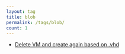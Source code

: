 ```yaml
---
layout: tag
title: blob
permalink: /tags/blob/
count: 1
---
```


- [Delete VM and create again based on .vhd](https://blog.justcloud.pl/delete-vm-and-create-again-based-on-vhd)
